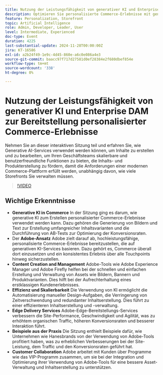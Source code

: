 ```yaml
---
title: Nutzung der Leistungsfähigkeit von generativer KI und Enterprise DAM zur Bereitstellung personalisierter Commerce-Erlebnisse
description: Optimieren Sie personalisierte Commerce-Erlebnisse mit generativer KI und nutzen Sie Adobe-Tools wie Experience Manager und Firefly für eine effiziente Inhaltserstellung und -verwaltung, eine verbesserte Site-Performance und höhere Konversionsraten, wie Beispiele aus der Praxis wie Hanesbrands zeigen.
feature: Personalization, Storefront
topic: Artificial Intelligence
role: Admin, Developer, Leader, User
level: Intermediate, Experienced
doc-type: Event
duration: 4225
last-substantial-update: 2024-11-28T00:00:00Z
jira: KT-16586
exl-id: a2b24f49-1e9c-4d45-860e-a6c0e086a4e3
source-git-commit: baacc97f717d27581d0ef28384e2f680dbef854e
workflow-type: tm+mt
source-wordcount: '338'
ht-degree: 0%

---
```


# Nutzung der Leistungsfähigkeit von generativer KI und Enterprise DAM zur Bereitstellung personalisierter Commerce-Erlebnisse

Nehmen Sie an dieser interaktiven Sitzung teil und erfahren Sie, wie Generative AI-Services verwendet werden können, um Inhalte zu erstellen und zu bearbeiten, um Ihren Geschäftsteams skalierbare und benutzerfreundliche Funktionen zu bieten, die Inhalts- und Produkterstellung zu fördern, damit die Anforderungen einer modernen Commerce-Plattform erfüllt werden, unabhängig davon, wie viele Storefronts Sie verwalten müssen.

>[!VIDEO](https://video.tv.adobe.com/v/3440500/?learn=on&enablevpops)

## Wichtige Erkenntnisse

* **Generative KI in Commerce** In der Sitzung ging es darum, wie generative KI zum Erstellen personalisierter Commerce-Erlebnisse verwendet werden kann. Dazu gehören die Generierung von Bildern und Text zur Erstellung umfangreicher Inhaltsvarianten und die Durchführung von AB-Tests zur Optimierung der Konversionsraten.
* Der **Adobe-Ansatz** Adobe zielt darauf ab, hochleistungsfähige, personalisierte Commerce-Erlebnisse bereitzustellen, die auf generativen KI-Services basieren. Dazu gehört es, Commerce überall dort einzusetzen und ein konsistentes Erlebnis über alle Touchpoints hinweg sicherzustellen.
* **Content Creation and Management** Adobe-Tools wie Adobe Experience Manager und Adobe Firefly helfen bei der schnellen und einfachen Erstellung und Verwaltung von Assets wie Bildern, Bannern und Produktvarianten. Dies hilft bei der Aufrechterhaltung eines erstklassigen Kundenerlebnisses.
* **Effizienz und Skalierbarkeit** Die Verwendung von KI ermöglicht die Automatisierung manueller Design-Aufgaben, die Verringerung von Zeitverschwendung und redundanter Inhaltserstellung. Dies führt zu einer effizienteren Inhaltserstellung und -verwaltung.
* **Edge Delivery Services** Adobe-Edge-Bereitstellungs-Services verbessern die Site-Performance, Geschwindigkeit und Agilität, was zu erhöhtem organischen Traffic, höheren Konversionsraten und besserer Interaktion führt.
* **Beispiele aus der Praxis** Die Sitzung enthielt Beispiele dafür, wie Unternehmen wie Hanesbrands von der Verwendung von Adobe-Tools profitiert haben, was zu erheblichen Verbesserungen bei der Site-Leistung, dem Traffic und den Konversionsraten geführt hat.
* **Customer Collaboration** Adobe arbeitet mit Kunden über Programme wie das VIP-Programm zusammen, um sie bei der Integration und Optimierung ihrer Verwendung von Adobe-Tools für eine bessere Asset-Verwaltung und Inhaltserstellung zu unterstützen.
